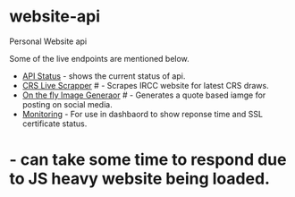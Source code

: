 # website-api

Personal Website api

Some of the live endpoints are mentioned below.

- [API Status](https://api.tarunsingh.dev) - shows the current status of api.
- [CRS Live Scrapper](https://api.tarunsingh.dev/crs-service) # - Scrapes IRCC website for latest CRS draws.
- [On the fly Image Generaor](https://api.tarunsingh.dev/image-generator/get-one) # - Generates a quote based iamge for posting on social media.
- [Monitoring](https://api.tarunsingh.dev/monitoring?url=tarunsingh.dev) - For use in dashbaord to show reponse time and SSL certificate status.

# - can take some time to respond due to JS heavy website being loaded.

